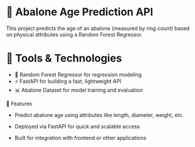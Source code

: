 # 🐚 Abalone Age Prediction API
This project predicts the age of an abalone (measured by ring count) based on physical attributes using a Random Forest Regressor.

# 🔧 Tools & Technologies
- 🧠 Random Forest Regressor for regression modeling
- ⚡ FastAPI for building a fast, lightweight API
- 📊 Abalone Dataset for model training and evaluation

🚀 Features
- Predict abalone age using attributes like length, diameter, weight, etc.

- Deployed via FastAPI for quick and scalable access

- Built for integration with frontend or other applications
